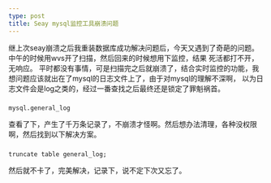 ```yaml
---
type: post
title: Seay mysql监控工具崩溃问题
---
```


继上次seay崩溃之后我重装数据库成功解决问题后，今天又遇到了奇葩的问题。中午的时候用wvs开了扫描，然后回来的时候想用下监控，结果
死活都打不开，无响应。
平时都没有事情，可是扫描完之后就崩溃了，结合实时监控的功能，我想问题应该就出在了mysql的日志文件上了，由于对mysql的理解不深啊，
以为日志文件会是log之类的，经过一番查找之后最终还是锁定了罪魁祸首。
###
    mysql.general_log
查看了下，产生了千万条记录了，不崩溃才怪啊。然后想办法清理，各种没权限啊，然后找到以下解决方案。
###
    truncate table general_log;
然后就不卡了，完美解决，记录下，说不定下次又忘了。
